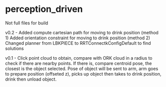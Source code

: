 # perception_driven

Not full files for build

v0.2 - Added compute cartesian path for moving to drink position (method 1)
       Added orientation constraint for moving to drink position (method 2)
       Changed planner from LBKPIECE to RRTConnectkConfigDefault to find solutions

v0.1 - Click point cloud to obtain, compare with ORK cloud in a radius to check if there are nearby points. If there is, compare centroid pose, the closest is the object selected. Pose of object will be sent to arm, arm goes to prepare position (offseted z), picks up object then takes to drink position, drink then unload object.
